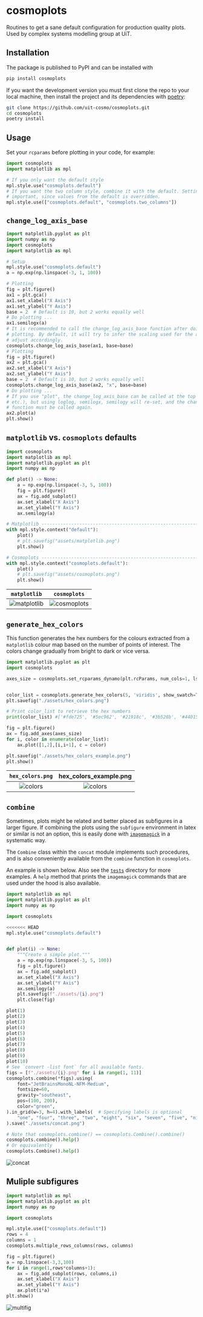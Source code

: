 # cosmoplots

Routines to get a sane default configuration for production quality plots. Used by complex systems modelling group at UiT.

## Installation

The package is published to PyPI and can be installed with

```sh
pip install cosmoplots
```

If you want the development version you must first clone the repo to your local machine,
then install the project and its dependencies with [poetry]:

```sh
git clone https://github.com/uit-cosmo/cosmoplots.git
cd cosmoplots
poetry install
```

## Usage

Set your `rcparams` before plotting in your code, for example:

```python
import cosmoplots
import matplotlib as mpl

# If you only want the default style
mpl.style.use("cosmoplots.default")
# If you want the two column style, combine it with the default. Setting it after is
# important, since values from the default is overridden.
mpl.style.use(["cosmoplots.default", "cosmoplots.two_columns"])
```

## `change_log_axis_base`

```python
import matplotlib.pyplot as plt
import numpy as np
import cosmoplots
import matplotlib as mpl

# Setup
mpl.style.use("cosmoplots.default")
a = np.exp(np.linspace(-3, 1, 100))

# Plotting
fig = plt.figure()
ax1 = plt.gca()
ax1.set_xlabel("X Axis")
ax1.set_ylabel("Y Axis")
base = 2  # Default is 10, but 2 works equally well
# Do plotting ...
ax1.semilogx(a)
# It is recommended to call the change_log_axis_base function after doing all the
# plotting. By default, it will try to infer the scaling used for the axis and only
# adjust accordingly.
cosmoplots.change_log_axis_base(ax1, base=base)
# Plotting
fig = plt.figure()
ax2 = plt.gca()
ax2.set_xlabel("X Axis")
ax2.set_ylabel("Y Axis")
base = 2  # Default is 10, but 2 works equally well
cosmoplots.change_log_axis_base(ax2, "x", base=base)
# Do plotting ...
# If you use "plot", the change_log_axis_base can be called at the top (along with add_axes
# etc.), but using loglog, semilogx, semilogy will re-set, and the change_log_axis_base
# function must be called again.
ax2.plot(a)
plt.show()
```

## `matplotlib` vs. `cosmoplots` defaults

```python
import cosmoplots
import matplotlib as mpl
import matplotlib.pyplot as plt
import numpy as np

def plot() -> None:
    a = np.exp(np.linspace(-3, 5, 100))
    fig = plt.figure()
    ax = fig.add_subplot()
    ax.set_xlabel("X Axis")
    ax.set_ylabel("Y Axis")
    ax.semilogy(a)

# Matplotlib ------------------------------------------------------------------------- #
with mpl.style.context("default"):
    plot()
    # plt.savefig("assets/matplotlib.png")
    plt.show()

# Cosmoplots ------------------------------------------------------------------------- #
with mpl.style.context("cosmoplots.default"):
    plot()
    # plt.savefig("assets/cosmoplots.png")
    plt.show()
```

| `matplotlib` | `cosmoplots` |
| :--------: | :--------: |
| ![matplotlib](./assets/matplotlib.png) | ![cosmoplots](./assets/cosmoplots.png) |

<!-- Links -->
[poetry]: https://python-poetry.org


## `generate_hex_colors`

This function generates the hex numbers for the colours extracted from a `matplotlib` colour map based on the number of points of interest.
The colors change gradually from bright to dark or vice versa.
```python
import matplotlib.pyplot as plt
import cosmoplots

axes_size = cosmoplots.set_rcparams_dynamo(plt.rcParams, num_cols=1, ls="thin")


color_list = cosmoplots.generate_hex_colors(5, 'viridis', show_swatch=True, ascending=True)
plt.savefig("./assets/hex_colors.png")

# Print color_list to retrieve the hex numbers
print(color_list) #['#fde725', '#5ec962', '#21918c', '#3b528b', '#440154']

fig = plt.figure()
ax = fig.add_axes(axes_size)
for i, color in enumerate(color_list):
    ax.plot([1,2],[i,i+1], c = color)

plt.savefig("./assets/hex_colors_example.png")
plt.show()
```
| `hex_colors.png` | hex_colors_example.png |
| :--------: | :--------: | 
| ![colors](./assets/hex_colors.png) | ![colors](./assets/hex_colors_example.png) |

## `combine`

Sometimes, plots might be related and better placed as subfigures in a larger figure. If
combining the plots using the `subfigure` environment in latex or similar is not an
option, this is easily done with [`imagemagick`](https://imagemagick.org/index.php) in a
systematic way.

The `Combine` class within the `concat` module implements such procedures, and is also
conveniently available from the `combine` function in `cosmoplots`.

An example is shown below. Also see the [`tests`](./tests/) directory for more examples.
A `help` method that prints the `imagemagick` commands that are used under the hood is
also available.

```python
import matplotlib as mpl
import matplotlib.pyplot as plt
import numpy as np

import cosmoplots

<<<<<<< HEAD
mpl.style.use("cosmoplots.default")


def plot(i) -> None:
    """Create a simple plot."""
    a = np.exp(np.linspace(-3, 5, 100))
    fig = plt.figure()
    ax = fig.add_subplot()
    ax.set_xlabel("X Axis")
    ax.set_ylabel("Y Axis")
    ax.semilogy(a)
    plt.savefig(f"./assets/{i}.png")
    plt.close(fig)

plot(1)
plot(2)
plot(3)
plot(4)
plot(5)
plot(6)
plot(7)
plot(8)
plot(9)
plot(10)
# See `convert -list font` for all available fonts.
figs = [f"./assets/{i}.png" for i in range(1, 11)]
cosmoplots.combine(*figs).using(
    font="JetBrainsMonoNL-NFM-Medium",
    fontsize=60,
    gravity="southeast",
    pos=(100, 200),
    color="green",
).in_grid(w=3, h=4).with_labels(  # Specifying labels is optional
    "one", "four", "three", "two", "eight", "six", "seven", "five", "nine", "ten"
).save("./assets/concat.png")

# Note that cosmoplots.combine() == cosmoplots.Combine().combine()
cosmoplots.combine().help()
# Or equivalently
cosmoplots.Combine().help()
```

![concat](./assets/concat.png)


## Muliple subfigures
```python
import matplotlib as mpl
import matplotlib.pyplot as plt
import numpy as np

import cosmoplots

mpl.style.use(["cosmoplots.default"])
rows = 4
columns = 1
cosmoplots.multiple_rows_columns(rows, columns)

fig = plt.figure()
a = np.linspace(-3,3,100)
for i in range(1,rows*columns+1):
    ax = fig.add_subplot(rows, columns,i)
    ax.set_xlabel("X Axis")
    ax.set_ylabel("Y Axis")
    ax.plot(i*a)
plt.show()
```
![multifig](./assets/multifig.png)
